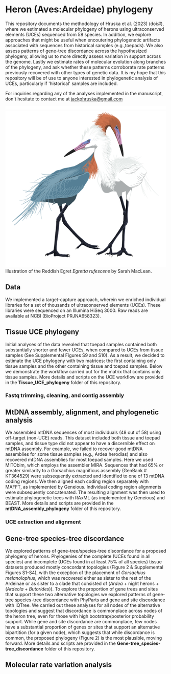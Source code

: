 # Heron (Aves:Ardeidae) phylogeny 

This repository documents the methodology of Hruska et al. (2023) (doi:#), where we estimated a molecular phylogeny of herons using ultraconserved elements (UCEs) sequenced from 58 species. In addition, we explore approaches that might be useful when encoutering phylogenetic artifacts associated with sequences from historical samples (e.g.,toepads). We also assess patterns of gene-tree discordance across the hypothesized phylogeny, allowing us to more directly assess variation in support across the genome. Lastly we estimate rates of molecular evolution along branches of the phylogeny, and ask whether these patterns corroborate rate patterns previously recovered with other types of genetic data. It is my hope that this repository will be of use to anyone interested in phylogenetic analysis of UCEs, particularly if 'historical' samples are included.   

For inquiries regarding any of the analyses implemented in the manuscript, don't hesitate to contact me at jackphruska@gmail.com

![Illustration of Reddish Egret (Egretta rufescens)](https://github.com/jphruska/Ardeidae/blob/master/reddish_egret.jpg)
Illustration of the Reddish Egret *Egretta rufescens* by Sarah MacLean. 

## Data

We implemented a target-capture approach, wherein we enriched individual libraries for a set of thousands of ultraconserved elements (UCEs). These libraries were sequenced on an Illumina HiSeq 3000. Raw reads are available at NCBI (BioProject PRJNA658323). 

## Tissue UCE phylogeny 
Initial analyses of the data revealed that toepad samples contained both substantially shorter and fewer UCEs, when compared to UCEs from tissue samples (See Supplemental Figures S9 and S10). As a result, we decided to estimate the UCE phylogeny with two matrices: the first containing only tissue samples and the other containing tissue and toepad samples. Below we demonstrate the workflow carried out for the matrix that contains only tissue samples. More details and scripts on the UCE workflow are provided in the **Tissue_UCE_phylogeny** folder of this repository. 

### Fastq trimming, cleaning, and contig assembly 

## MtDNA assembly, alignment, and phylogenetic analysis 

We assembled mtDNA sequences of most individuals (48 out of 58) using off-target (non-UCE) reads. This dataset included both tissue and toepad samples, and tissue type did not appear to have a discernible effect on mtDNA assembly. For example, we failed to recover good mtDNA assemblies for some tissue samples (e.g., Ardea herodias) and also recovered mtDNA assemblies for most toepad samples. Here we used MITObim, which employs the assembler MIRA. Sequences that had 65% or greater similarity to a Gorsachius magnificus assembly (GenBank # KT364529) were subsequently extracted and identified to one of 13 mtDNA coding regions. We then aligned each coding region separately with MAFFT, as implemented by Geneious. Individual coding region alignments were subsequently concatenated. The resulting alignment was then used to estimate phylogenetic trees with RAxML (as implemented by Geneious) and BEAST. More details and scripts are provided in the **mtDNA_assembly_phylogeny** folder of this repository. 

### UCE extraction and alignment

## 
## Gene-tree species-tree discordance 
We explored patterns of gene-tree/species-tree discordance for a proposed phylogeny of herons. Phylogenies of the complete (UCEs found in all species) and incomplete (UCEs found in at least 75% of all species) tissue datasets produced mostly concordant topologies (Figure 2 & Supplemental Figures S1-S4), with the exception of the placement of *Gorsachius melanolophus*, which was recovered either as sister to the rest of the Ardeinae or as sister to a clade that consisted of (*Ardea* + night herons + (*Ardeola* + *Butorides*)). To explore the proportion of gene trees and sites that support these two alternative topologies we explored patterns of gene-tree species-tree discordance with PhyParts and gene and site discordance with IQTree. We carried out these analyses for all nodes of the alternative topologies and suggest that discordance is commonplace across nodes of the heron tree, even for those with high bootstrap/posterior probability support. While gene and site discordance are commonplace, few nodes have a substantial proportion of genes or sites that support an alternative bipartition (for a given node), which suggests that while discordance is common, the proposed phylogeny (Figure 2) is the most plausible, moving forward. More details and scripts are provided in the **Gene-tree_species-tree_discordance** folder of this repository. 

## Molecular rate variation analysis


